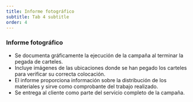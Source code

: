 ```yaml
---
title: Informe fotográfico
subtitle: Tab 4 subtitle
order: 4
---
```


<h3 class="text-4xl font-bold">Informe fotográfico</h3>

<ul>
  <li>Se documenta gráficamente la ejecución de la campaña al terminar la pegada de carteles.</li>
  <li>Incluye imágenes de las ubicaciones donde se han pegado los carteles para verificar su correcta colocación.</li>
  <li>El informe proporciona información sobre la distribución de los materiales y sirve como comprobante del trabajo realizado.</li>
  <li>Se entrega al cliente como parte del servicio completo de la campaña.</li>
</ul>

